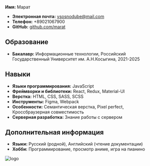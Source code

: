 **Имя:** Марат  
- **Электронная почта:** vsosnodube@mail.com
- **Телефон:** +89021067900
- **GitHub:** [github.com/marat](https://github.com/marat)

## Образование
- **Бакалавр:** Информационные технологии, Российский Государственный Университет им. А.Н.Косыгина, 2021-2025

## Навыки
- **Языки программирования:** JavaScript
- **Фреймворки и библиотеки:** React, Redux, Material-UI
- **Верстка:** HTML, CSS, SASS, SCSS
- **Инструменты:** Figma, Webpack
- **Особенности:** Семантическая верстка, Pixel perfect, Кроссбраузерная совместимость
- **Серверная разработка:** Знание работы с сервером

## Дополнительная информация
- **Языки:** Русский (родной), Английский (чтение документации)
- **Хобби:** Программирование, просмотр аниме, игра на пианино
  
![logo]([https://cdn.dribbble.com/users/2442115/screenshots/8699490/media/48bbda278683c7879bebd57f0e2f9271.gif](https://www.cloudfrl.com/content/images/2023/12/IMG_5141.gif)](https://www.cloudfrl.com/content/images/2023/12/IMG_5141.gif))
